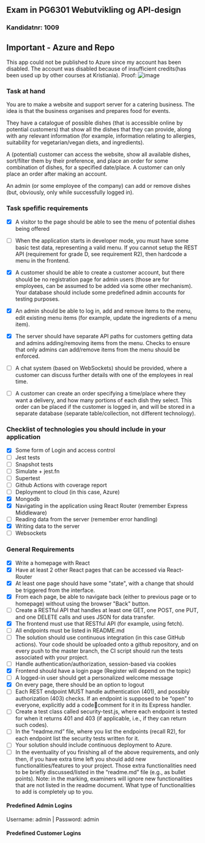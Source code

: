## Exam in PG6301 Webutvikling og API-design
### Kandidatnr: 1009

## Important - Azure and Repo
This app could not be published to Azure since my account has been disabled.
The account was disabled because of insufficient credits(has been used up by other courses at Kristiania). Proof:
![image](https://user-images.githubusercontent.com/24465003/203160263-984c532d-59b4-4276-ab56-f67ec4cd3234.png)

### Task at hand
You are to make a website and support server for a catering business. The idea is that the
business organises and prepares food for events.

They have a catalogue of possible dishes (that is accessible online by potential customers) that
show all the dishes that they can provide, along with any relevant information (for example,
information relating to allergies, suitability for vegetarian/vegan diets, and ingredients).

A (potential) customer can access the website, show all available dishes, sort/filter them by
their preference, and place an order for some combination of dishes, for a specified
date/place. A customer can only place an order after making an account.

An admin (or some employee of the company) can add or remove dishes (but, obviously, only
while successfully logged in).

### Task spefific requirements
*[X] A visitor to the page should be able to see the menu of potential dishes being offered
*[ ] When the application starts in developer mode, you must have some basic test data,
  representing a valid menu. If you cannot setup the REST API (requirement for grade D, see
  requirement R2), then hardcode a menu in the frontend.
*[X] A customer should be able to create a customer account, but there should be no
  registration page for admin users (those are for employees, can be assumed to be added via
  some other mechanism). Your database should include some predefined admin accounts for
  testing purposes.
*[X] An admin should be able to log in, add and remove items to the menu, edit existing menu
    items (for example, update the ingredients of a menu item).
*[X] The server should have separate API paths for customers getting data and admins
  adding/removing items from the menu. Checks to ensure that only admins can add/remove
  items from the menu should be enforced.
*[ ] A chat system (based on WebSockets) should be provided, where a customer can discuss
    further details with one of the employees in real time.
*[ ] A customer can create an order specifying a time/place where they want a delivery, and
  how many portions of each dish they select. This order can be placed if the customer is logged
  in, and will be stored in a separate database (separate table/collection, not different
  technology).


### Checklist of technologies you should include in your application
* [X] Some form of Login and access control
* [ ] Jest tests
* [ ] Snapshot tests
* [ ] Simulate + jest.fn
* [ ] Supertest
* [ ] Github Actions with coverage report
* [ ] Deployment to cloud (in this case, Azure)
* [X] Mongodb
* [X] Navigating in the application using React Router (remember Express Middleware)
* [ ] Reading data from the server (remember error handling)
* [X] Writing data to the server
* [ ] Websockets

### General Requirements

*[X] Write a homepage with React
*[X] Have at least 2 other React pages that can be accessed via React-Router
*[X] At least one page should have some "state", with a change that should be triggered from
  the interface.
*[X] From each page, be able to navigate back (either to previous page or to homepage)
  without using the browser "Back" button.
*[ ] Create a RESTful API that handles at least one GET, one POST, one PUT, and one
  DELETE calls and uses JSON for data transfer.
*[X] The frontend must use that RESTful API (for example, using fetch).
*[ ] All endpoints must be listed in README.md
*[ ] The solution should use continuous integration (in this case GitHub actions). Your code
  should be uploaded onto a github repository, and on every push to the master branch, the CI
  script should run the tests associated with your project.
*[ ] Handle authentication/authorization, session-based via cookies
*[X] Frontend should have a login page (Register will depend on the topic)
*[ ] A logged-in user should get a personalized welcome message
*[X] On every page, there should be an option to logout
*[ ] Each REST endpoint MUST handle authentication (401), and possibly authorization
  (403) checks. If an endpoint is supposed to be “open” to everyone, explicitly add a codecomment for it in its Express handler.
*[ ] Create a test class called security-test.js, where each endpoint is tested for when it returns
  401 and 403 (if applicable, i.e., if they can return such codes).
*[ ] In the “readme.md” file, where you list the endpoints (recall R2), for each endpoint list
  the security tests written for it.
*[ ] Your solution should include continuous deployment to Azure.
*[ ] In the eventuality of you finishing all of the above requirements, and only then, if you
  have extra time left you should add new functionalities/features to your project.
  Those extra functionalities need to be briefly discussed/listed in the “readme.md” file
  (e.g., as bullet points). Note: in the marking, examiners will ignore new functionalities that
  are not listed in the readme document. What type of functionalities to add is completely up to
  you.

#### Predefined Admin Logins
Username: admin | Password: admin

#### Predefined Customer Logins

